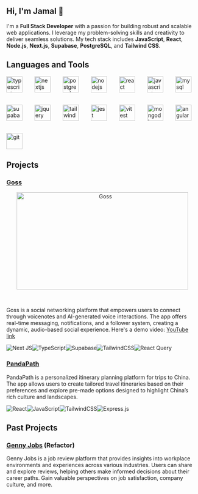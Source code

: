 ## Hi, I'm Jamal 👋
I'm a **Full Stack Developer** with a passion for building robust and scalable web applications. I leverage my problem-solving skills and creativity to deliver seamless solutions. My tech stack includes **JavaScript**, **React**, **Node.js**, **Next.js**, **Supabase**, **PostgreSQL**, and **Tailwind CSS**.

## Languages and Tools
<div style="display:flex; gap:2rem; flex-wrap:wrap;">
<img src="https://cdn.jsdelivr.net/gh/devicons/devicon@latest/icons/typescript/typescript-original.svg" width="42" title="typescript" />
  <img src="https://cdn.jsdelivr.net/gh/devicons/devicon@latest/icons/nextjs/nextjs-original.svg" width="42" title="nextjs" />
 
  <img src="https://cdn.jsdelivr.net/gh/devicons/devicon@latest/icons/postgresql/postgresql-original.svg" width="42" title="postgresql" />
  <img src="https://cdn.jsdelivr.net/gh/devicons/devicon@latest/icons/nodejs/nodejs-plain-wordmark.svg" width="42" title="nodejs" />
    <img src="https://cdn.jsdelivr.net/gh/devicons/devicon@latest/icons/react/react-original.svg" width="42" title="react" />
   <img src="https://cdn.jsdelivr.net/gh/devicons/devicon@latest/icons/javascript/javascript-original.svg" width="42" title="javascript" />
  <img src="https://cdn.jsdelivr.net/gh/devicons/devicon@latest/icons/mysql/mysql-original-wordmark.svg" width="42" title="mysql" />

  <img src="https://cdn.jsdelivr.net/gh/devicons/devicon@latest/icons/supabase/supabase-original.svg" width="42" title="supabase" />
    <img src="https://cdn.jsdelivr.net/gh/devicons/devicon@latest/icons/jquery/jquery-plain-wordmark.svg" width="42" title="jquery" />
  <img src="https://cdn.jsdelivr.net/gh/devicons/devicon@latest/icons/tailwindcss/tailwindcss-original.svg" width="42" title="tailwindcss" />
  <img src="https://cdn.jsdelivr.net/gh/devicons/devicon@latest/icons/jest/jest-plain.svg" width="42" title="jest" />
  <img src="https://cdn.jsdelivr.net/gh/devicons/devicon@latest/icons/vitest/vitest-original.svg" width="42" title="vitest" />
  <img src="https://cdn.jsdelivr.net/gh/devicons/devicon@latest/icons/mongodb/mongodb-original.svg" width="42" title="mongodb" />
    <img src="https://cdn.jsdelivr.net/gh/devicons/devicon@latest/icons/angular/angular-original.svg" width="42" title="angular" />
  <img src="https://cdn.jsdelivr.net/gh/devicons/devicon@latest/icons/git/git-original.svg" width="42" title="git" />
</div>

## Projects
### [Goss](https://github.com/jamalona/Goss.git)
<p align="center"><img align="center" src="https://github.com/user-attachments/assets/030dd090-4f4b-48b7-bef7-6d5e9f507a7c" width=450 height=254 title='Goss' /></p> <br>

Goss is a social networking platform that empowers users to connect through voicenotes and AI-generated voice interactions. The app offers real-time messaging, notifications, and a follower system, creating a dynamic, audio-based social experience. Here's a demo video: [YouTube link](https://www.youtube.com/watch?v=B67vE1EfjiQ)

![Next JS](https://img.shields.io/badge/Next-black?style=for-the-badge&logo=next.js&logoColor=white)![TypeScript](https://img.shields.io/badge/typescript-%23007ACC.svg?style=for-the-badge&logo=typescript&logoColor=white)![Supabase](https://img.shields.io/badge/Supabase-3ECF8E?style=for-the-badge&logo=supabase&logoColor=white)![TailwindCSS](https://img.shields.io/badge/tailwindcss-%2338B2AC.svg?style=for-the-badge&logo=tailwind-css&logoColor=white)![React Query](https://img.shields.io/badge/-React%20Query-FF4154?style=for-the-badge&logo=react%20query&logoColor=white)

### [PandaPath](https://github.com/jamalona/PandaPath.git)
PandaPath is a personalized itinerary planning platform for trips to China. The app allows users to create tailored travel itineraries based on their preferences and explore pre-made options designed to highlight China’s rich culture and landscapes.

![React](https://img.shields.io/badge/react-%2320232a.svg?style=for-the-badge&logo=react&logoColor=%2361DAFB)![JavaScript](https://img.shields.io/badge/javascript-%23323330.svg?style=for-the-badge&logo=javascript&logoColor=%23F7DF1E)![TailwindCSS](https://img.shields.io/badge/tailwindcss-%2338B2AC.svg?style=for-the-badge&logo=tailwind-css&logoColor=white)![Express.js](https://img.shields.io/badge/express.js-%23404d59.svg?style=for-the-badge&logo=express&logoColor=%2361DAFB)


## Past Projects

### [Genny Jobs](https://github.com/jamalona/Genny-Jobs) (Refactor)
Genny Jobs is a job review platform that provides insights into workplace environments and experiences across various industries. Users can share and explore reviews, helping others make informed decisions about their career paths. Gain valuable perspectives on job satisfaction, company culture, and more.
